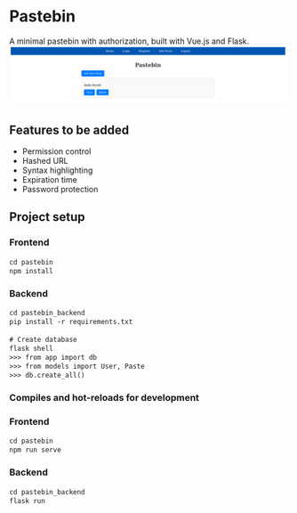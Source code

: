 # Pastebin

A minimal pastebin with authorization, built with Vue.js and Flask.
![Demo](./demo/demo.png)

## Features to be added
- Permission control
- Hashed URL
- Syntax highlighting
- Expiration time
- Password protection

## Project setup
### Frontend
```
cd pastebin
npm install
```

### Backend
```
cd pastebin_backend
pip install -r requirements.txt

# Create database
flask shell
>>> from app import db
>>> from models import User, Paste
>>> db.create_all()
```

### Compiles and hot-reloads for development
### Frontend
```
cd pastebin
npm run serve
```

### Backend
```
cd pastebin_backend
flask run
```